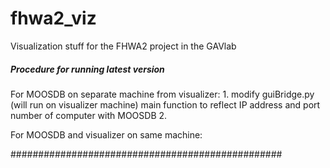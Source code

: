 fhwa2_viz
=========

Visualization stuff for the FHWA2 project in the GAVlab


##### Procedure for running latest version #####

For MOOSDB on separate machine from visualizer:
	1. modify guiBridge.py (will run on visualizer machine) main function to reflect IP address and port number of computer with MOOSDB
	2. 



For MOOSDB and visualizer on same machine:




#################################################